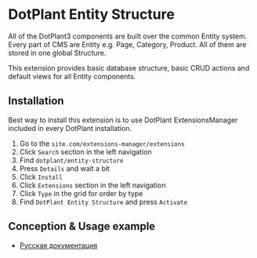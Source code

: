 # DotPlant Entity Structure
All of the DotPlant3 components are built over the common Entity system.
Every part of CMS are Entity e.g. Page, Category, Product. All of them are stored in one global Structure.

This extension provides basic database structure, basic CRUD actions and default views for all Entity components.

## Installation

Best way to install this extension is to use DotPlant ExtensionsManager included in every DotPlant installation.

1. Go to the `site.com/extensions-manager/extensions`
2. Click `Search` section in the left navigation
3. Find `dotplant/entity-structure`
4. Press `Details` and wait a bit
5. Click `Install`
6. Click `Extensions` section in the left navigation
7. Click `Type` in the grid for order by type
8. Find `DotPlant Entity Structure` and press `Activate`

## Conception & Usage example

- [Русская документация](docs/ru/extend.md)
